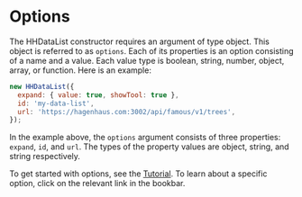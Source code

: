 # Options

The HHDataList constructor requires an argument of type object. This object is referred to as `options`. Each of its properties is an option consisting of a name and a value. Each value type is boolean, string, number, object, array, or function. Here is an example:
``` js nonum
new HHDataList({
  expand: { value: true, showTool: true },
  id: 'my-data-list',
  url: 'https://hagenhaus.com:3002/api/famous/v1/trees',
});
```

In the example above, the `options` argument consists of three properties: `expand`, `id`, and `url`. The types of the property values are object, string, and string respectively.

To get started with options, see the [Tutorial](/en/hhdatalist/v0.0.2/tutorial/). To learn about a specific option, click on the relevant link in the bookbar. 
